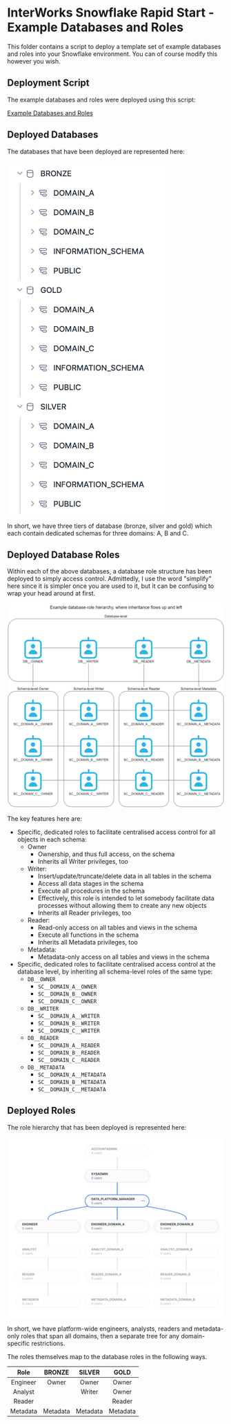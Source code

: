 # InterWorks Snowflake Rapid Start - Example Databases and Roles

This folder contains a script to deploy a template set of example databases and roles into your Snowflake environment. You can of course modify this however you wish.

## Deployment Script

The example databases and roles were deployed using this script:

[Example Databases and Roles](<Example Databases and Roles.sql>)

## Deployed Databases

The databases that have been deployed are represented here:

![Example Databases and Roles](<images/Example Databases and Roles.png>)

In short, we have three tiers of database (bronze, silver and gold) which each contain dedicated schemas for three domains: A, B and C.

## Deployed Database Roles

Within each of the above databases, a database role structure has been deployed to simply access control. Admittedly, I use the word "simplify" here since it is simpler once you are used to it, but it can be confusing to wrap your head around at first.

![Example Database-Role Hierarchy](<images/Example Database-Role Hierarchy.png>)

The key features here are:

- Specific, dedicated roles to facilitate centralised access control for all objects in each schema:
  - Owner
    - Ownership, and thus full access, on the schema
    - Inherits all Writer privileges, too
  - Writer:
    - Insert/update/truncate/delete data in all tables in the schema
    - Access all data stages in the schema
    - Execute all procedures in the schema
    - Effectively, this role is intended to let somebody facilitate data processes without allowing them to create any new objects
    - Inherits all Reader privileges, too
  - Reader:
    - Read-only access on all tables and views in the schema
    - Execute all functions in the schema
    - Inherits all Metadata privileges, too
  - Metadata:
    - Metadata-only access on all tables and views in the schema
- Specific, dedicated roles to facilitate centralised access control at the database level, by inheriting all schema-level roles of the same type:
  - `DB__OWNER`
    - `SC__DOMAIN_A__OWNER`
    - `SC__DOMAIN_B__OWNER`
    - `SC__DOMAIN_C__OWNER`
  - `DB__WRITER`
    - `SC__DOMAIN_A__WRITER`
    - `SC__DOMAIN_B__WRITER`
    - `SC__DOMAIN_C__WRITER`
  - `DB__READER`
    - `SC__DOMAIN_A__READER`
    - `SC__DOMAIN_B__READER`
    - `SC__DOMAIN_C__READER`
  - `DB__METADATA`
    - `SC__DOMAIN_A__METADATA`
    - `SC__DOMAIN_B__METADATA`
    - `SC__DOMAIN_C__METADATA`

## Deployed Roles

The role hierarchy that has been deployed is represented here:

![Example Role Hierarchy](<images/Example Role Hierarchy.png>)

In short, we have platform-wide engineers, analysts, readers and metadata-only roles that span all domains, then a separate tree for any domain-specific restrictions.

The roles themselves map to the database roles in the following ways.

|   Role   |  BRONZE  |  SILVER  |   GOLD   |
| :------: | :------: | :------: | :------: |
| Engineer |  Owner   |  Owner   |  Owner   |
| Analyst  |          |  Writer  |  Owner   |
|  Reader  |          |          |  Reader  |
| Metadata | Metadata | Metadata | Metadata |
